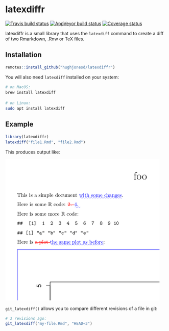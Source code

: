 # latexdiffr

[![Travis build status](https://travis-ci.org/hughjonesd/latexdiffr.svg?branch=master)](https://travis-ci.org/hughjonesd/latexdiffr)
[![AppVeyor build status](https://ci.appveyor.com/api/projects/status/github/hughjonesd/latexdiffr?branch=master&svg=true)](https://ci.appveyor.com/project/hughjonesd/latexdiffr)
[![Coverage status](https://codecov.io/gh/hughjonesd/latexdiffr/branch/master/graph/badge.svg)](https://codecov.io/github/hughjonesd/latexdiffr?branch=master)

latexdiffr is a small library that uses the `latexdiff` command
to create a diff of two Rmarkdown, .Rnw or TeX files.

## Installation

``` r
remotes::install_github("hughjonesd/latexdiffr")
```

You will also need `latexdiff` installed on your system:

``` bash
# on MacOS:
brew install latexdiff

# on Linux:
sudo apt install latexdiff 
```

## Example


``` r
library(latexdiffr)
latexdiff("file1.Rmd", "file2.Rmd")

```

This produces output like:

![latexdiff screenshot](https://raw.githubusercontent.com/hughjonesd/latexdiffr/master/diff-screenshot.png)

`git_latexdiff()` allows you to compare different revisions of a file in git:

```r
# 3 revisions ago:
git_latexdiff("my-file.Rmd", "HEAD~3") 
```
